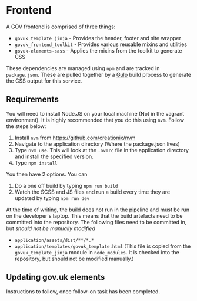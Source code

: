 # Frontend

A GOV frontend is comprised of three things:

- `govuk_template_jinja` - Provides the header, footer and site wrapper
- `govuk_frontend_toolkit` - Provides various reusable mixins and utilities
- `govuk-elements-sass` - Applies the mixins from the toolkit to generate CSS

These dependencies are managed using `npm` and are tracked in `package.json`. These are pulled together by a [Gulp](http://gulpjs.com/) build process to generate the CSS output for this service.

## Requirements

You will need to install Node.JS on your local machine (Not in the vagrant environment). It is highly recommended that you do this using `nvm`. Follow the steps below:

1. Install `nvm` from https://github.com/creationix/nvm
2. Navigate to the application directory (Where the package.json lives)
3. Type `nvm use`. This will look at the `.nvmrc` file in the application directory and install the specified version.
4. Type `npm install`

You then have 2 options. You can

1. Do a one off build by typing `npm run build`
2. Watch the SCSS and JS files and run a build every time they are updated by typing `npm run dev`

At the time of writing, the build does not run in the pipeline and must be run on the developer's laptop. This means that the build artefacts need to be committed into the repository. The following files need to be committed in, but _should not be manually modified_

- `application/assets/dist/**/*.*`
- `application/templates/govuk_template.html` (This file is copied from the `govuk_template_jinja` module in `node_modules`. It is checked into the repository, but should not be modified manually.)

## Updating gov.uk elements

Instructions to follow, once follow-on task has been completed.
